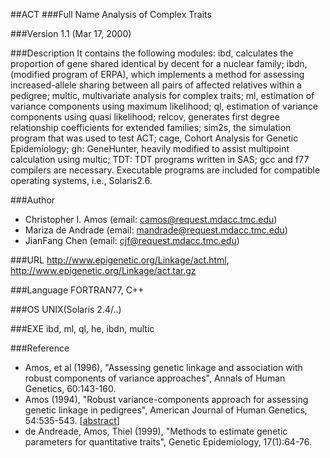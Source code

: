 ##ACT
###Full Name
Analysis of Complex Traits

###Version
1.1 (Mar 17, 2000)

###Description
It contains the following modules: ibd, calculates the proportion of gene shared identical by decent for a nuclear family; ibdn, (modified program of ERPA), which implements a method for assessing increased-allele sharing between all pairs of affected relatives within a pedigree; multic, multivariate analysis for complex traits; ml, estimation of variance components using maximum likelihood; ql, estimation of variance components using quasi likelihood; relcov, generates first degree relationship coefficients for extended families; sim2s, the simulation program that was used to test ACT; cage, Cohort Analysis for Genetic Epidemiology; gh: GeneHunter, heavily modified to assist multipoint calculation using multic; TDT: TDT programs written in SAS; gcc and f77 compilers are necessary. Executable programs are included for compatible operating systems, i.e., Solaris2.6.

###Author
* Christopher I. Amos (email: camos@request.mdacc.tmc.edu)
* Mariza de Andrade (email: mandrade@request.mdacc.tmc.edu)
* JianFang Chen (email: cjf@request.mdacc.tmc.edu)

###URL
http://www.epigenetic.org/Linkage/act.html, http://www.epigenetic.org/Linkage/act.tar.gz

###Language
FORTRAN77, C++

###OS
UNIX(Solaris 2.4/..)

###EXE
ibd, ml, ql, he, ibdn, multic

###Reference
* Amos, et al (1996), "Assessing genetic linkage and association with robust components of variance approaches", Annals of Human Genetics, 60:143-160.
* Amos (1994), "Robust variance-components approach for assessing genetic linkage in pedigrees", American Journal of Human Genetics, 54:535-543. [[abstract](http://www.pubmedcentral.nih.gov/articlerender.fcgi?artid=1918121)]
* de Andreade, Amos, Thiel (1999), "Methods to estimate genetic parameters for quantitative traits", Genetic Epidemiology, 17(1):64-76.


